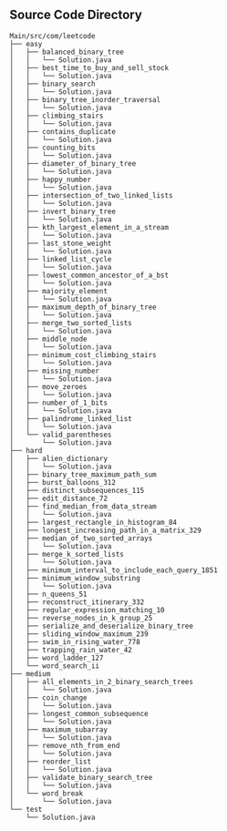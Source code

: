 ## Source Code Directory

    Main/src/com/leetcode
    ├── easy
    │   ├── balanced_binary_tree
    │   │   └── Solution.java
    │   ├── best_time_to_buy_and_sell_stock
    │   │   └── Solution.java
    │   ├── binary_search
    │   │   └── Solution.java
    │   ├── binary_tree_inorder_traversal
    │   │   └── Solution.java
    │   ├── climbing_stairs
    │   │   └── Solution.java
    │   ├── contains_duplicate
    │   │   └── Solution.java
    │   ├── counting_bits
    │   │   └── Solution.java
    │   ├── diameter_of_binary_tree
    │   │   └── Solution.java
    │   ├── happy_number
    │   │   └── Solution.java
    │   ├── intersection_of_two_linked_lists
    │   │   └── Solution.java
    │   ├── invert_binary_tree
    │   │   └── Solution.java
    │   ├── kth_largest_element_in_a_stream
    │   │   └── Solution.java
    │   ├── last_stone_weight
    │   │   └── Solution.java
    │   ├── linked_list_cycle
    │   │   └── Solution.java
    │   ├── lowest_common_ancestor_of_a_bst
    │   │   └── Solution.java
    │   ├── majority_element
    │   │   └── Solution.java
    │   ├── maximum_depth_of_binary_tree
    │   │   └── Solution.java
    │   ├── merge_two_sorted_lists
    │   │   └── Solution.java
    │   ├── middle_node
    │   │   └── Solution.java
    │   ├── minimum_cost_climbing_stairs
    │   │   └── Solution.java
    │   ├── missing_number
    │   │   └── Solution.java
    │   ├── move_zeroes
    │   │   └── Solution.java
    │   ├── number_of_1_bits
    │   │   └── Solution.java
    │   ├── palindrome_linked_list
    │   │   └── Solution.java
    │   └── valid_parentheses
    │       └── Solution.java
    ├── hard
    │   ├── alien_dictionary
    │   │   └── Solution.java
    │   ├── binary_tree_maximum_path_sum
    │   ├── burst_balloons_312
    │   ├── distinct_subsequences_115
    │   ├── edit_distance_72
    │   ├── find_median_from_data_stream
    │   │   └── Solution.java
    │   ├── largest_rectangle_in_histogram_84
    │   ├── longest_increasing_path_in_a_matrix_329
    │   ├── median_of_two_sorted_arrays
    │   │   └── Solution.java
    │   ├── merge_k_sorted_lists
    │   │   └── Solution.java
    │   ├── minimum_interval_to_include_each_query_1851
    │   ├── minimum_window_substring
    │   │   └── Solution.java
    │   ├── n_queens_51
    │   ├── reconstruct_itinerary_332
    │   ├── regular_expression_matching_10
    │   ├── reverse_nodes_in_k_group_25
    │   ├── serialize_and_deserialize_binary_tree
    │   ├── sliding_window_maximum_239
    │   ├── swim_in_rising_water_778
    │   ├── trapping_rain_water_42
    │   ├── word_ladder_127
    │   └── word_search_ii
    ├── medium
    │   ├── all_elements_in_2_binary_search_trees
    │   │   └── Solution.java
    │   ├── coin_change
    │   │   └── Solution.java
    │   ├── longest_common_subsequence
    │   │   └── Solution.java
    │   ├── maximum_subarray
    │   │   └── Solution.java
    │   ├── remove_nth_from_end
    │   │   └── Solution.java
    │   ├── reorder_list
    │   │   └── Solution.java
    │   ├── validate_binary_search_tree
    │   │   └── Solution.java
    │   └── word_break
    │       └── Solution.java
    └── test
        └── Solution.java
